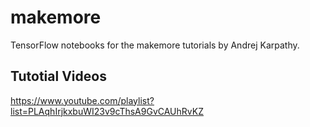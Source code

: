 # makemore
TensorFlow notebooks for the makemore tutorials by Andrej Karpathy.
## Tutotial Videos
https://www.youtube.com/playlist?list=PLAqhIrjkxbuWI23v9cThsA9GvCAUhRvKZ
